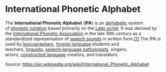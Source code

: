 # International Phonetic Alphabet

The **International Phonetic Alphabet** (**IPA**) is an [alphabetic](https://en.wikipedia.org/wiki/Alphabet "Alphabet") system of [phonetic notation](https://en.wikipedia.org/wiki/Phonetic_transcription "Phonetic transcription") based primarily on the [Latin script](https://en.wikipedia.org/wiki/Latin_script "Latin script"). It was devised by the [International Phonetic Association](https://en.wikipedia.org/wiki/International_Phonetic_Association "International Phonetic Association") in the late 19th century as a standardized representation of [speech sounds](https://en.wikipedia.org/wiki/Speech_sound "Speech sound") in written form.[[1]](https://en.wikipedia.org/wiki/International_Phonetic_Alphabet#cite_note-IPA_1999-1) The IPA is used by [lexicographers](https://en.wikipedia.org/wiki/Lexicography "Lexicography"), [foreign language](https://en.wikipedia.org/wiki/Foreign_language "Foreign language") students and teachers, [linguists](https://en.wikipedia.org/wiki/Linguistics "Linguistics"), [speech–language pathologists](https://en.wikipedia.org/wiki/Speech%E2%80%93language_pathology "Speech–language pathology"), singers, actors, [constructed language](https://en.wikipedia.org/wiki/Constructed_language "Constructed language") creators, and translators.

Source: https://en.wikipedia.org/wiki/International_Phonetic_Alphabet 